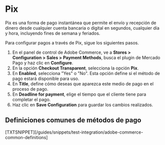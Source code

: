 # Pix

Pix es una forma de pago instantánea que permite el envío y recepción de dinero desde cualquier cuenta bancaria o digital en segundos, cualquier día y hora, incluyendo fines de semana y feriados.

Para configurar pagos a través de Pix, sigue los siguientes pasos.

1. En el panel de control de Adobe Commerce, ve a **Stores > Configuration > Sales > Payment Methods**, busca el plugin de Mercado Pago y haz clic en **Configure**.
2. En la opción **Checkout Transparent**, selecciona la opción **Pix**.
3. En **Enabled**, selecciona "Yes" o "No". Esta opción define si el método de pago estará disponible para uso.
4. En **Title**, define cómo deseas que aparezca este medio de pago en el proceso de pago.
5. En **Deadline for payment**, elige el tiempo que el cliente tiene para completar el pago.
6. Haz clic en **Save Configuration** para guardar los cambios realizados.


## Definiciones comunes de métodos de pago

[TXTSNIPPET][/guides/snippets/test-integration/adobe-commerce-common-definitions]